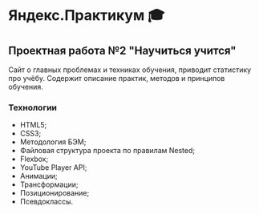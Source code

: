 # Яндекс.Практикум :mortar_board:

## Проектная работа №2 "Научиться учится"

Сайт о главных проблемах и техниках обучения, приводит статистику про учёбу. Содержит описание практик, методов и принципов обучения.

### Технологии
* HTML5;
* CSS3;
* Методология БЭМ;
* Файловая структура проекта по правилам Nested;
* Flexbox;
* YouTube Player API;
* Анимации;
* Трансформации;
* Позиционирование;
* Псевдоклассы.
